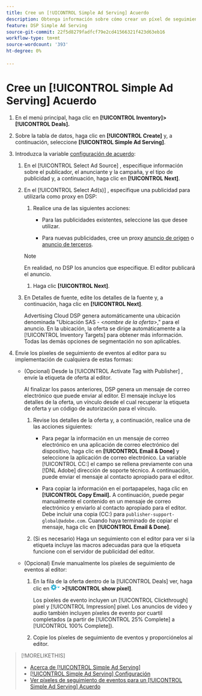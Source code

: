 ```yaml
---
title: Cree un [!UICONTROL Simple Ad Serving] Acuerdo
description: Obtenga información sobre cómo crear un píxel de seguimiento para un [!UICONTROL Simple Ad Serving] trato.
feature: DSP Simple Ad Serving
source-git-commit: 22f5d8279fadfcf79e2cd41566321f423d63eb16
workflow-type: tm+mt
source-wordcount: '393'
ht-degree: 0%

---
```


# Cree un [!UICONTROL Simple Ad Serving] Acuerdo

1. En el menú principal, haga clic en **[!UICONTROL Inventory]> [!UICONTROL Deals].**

1. Sobre la tabla de datos, haga clic en **[!UICONTROL Create]** y, a continuación, seleccione **[!UICONTROL Simple Ad Serving]**.

1. Introduzca la variable [configuración de acuerdo](simple-deal-settings.md):

   1. En el [!UICONTROL Select Ad Source] , especifique información sobre el publicador, el anunciante y la campaña, y el tipo de publicidad y, a continuación, haga clic en **[!UICONTROL Next]**.

   1. En el [!UICONTROL Select Ad(s)] , especifique una publicidad para utilizarla como proxy en DSP:

      1. Realice una de las siguientes acciones:

         * Para las publicidades existentes, seleccione las que desee utilizar.

         * Para nuevas publicidades, cree un proxy [anuncio de origen](/help/dsp/campaign-management/ads/ad-create.md) o [anuncio de terceros](/help/dsp/campaign-management/ads/ad-create-third-party.md).
      >[!NOTE]
      > En realidad, no DSP los anuncios que especifique. El editor publicará el anuncio.

      1. Haga clic **[!UICONTROL Next]**.
   1. En Detalles de fuente, edite los detalles de la fuente y, a continuación, haga clic en **[!UICONTROL Next]**.

      Advertising Cloud DSP genera automáticamente una ubicación denominada &quot;Ubicación SAS - &lt;*nombre de la oferta*>,&quot; para el anuncio. En la ubicación, la oferta se dirige automáticamente a la [!UICONTROL Inventory Targets] para obtener más información. Todas las demás opciones de segmentación no son aplicables.



1. Envíe los píxeles de seguimiento de eventos al editor para su implementación de cualquiera de estas formas:

   * (Opcional) Desde la [!UICONTROL Activate Tag with Publisher] , envíe la etiqueta de oferta al editor.

      Al finalizar los pasos anteriores, DSP genera un mensaje de correo electrónico que puede enviar al editor. El mensaje incluye los detalles de la oferta, un vínculo desde el cual recuperar la etiqueta de oferta y un código de autorización para el vínculo.

      1. Revise los detalles de la oferta y, a continuación, realice una de las acciones siguientes:

         * Para pegar la información en un mensaje de correo electrónico en una aplicación de correo electrónico del dispositivo, haga clic en **[!UICONTROL Email & Done]** y seleccione la aplicación de correo electrónico. La variable [!UICONTROL CC:] el campo se rellena previamente con una [!DNL Adobe] dirección de soporte técnico. A continuación, puede enviar el mensaje al contacto apropiado para el editor.

         * Para copiar la información en el portapapeles, haga clic en **[!UICONTROL Copy Email].** A continuación, puede pegar manualmente el contenido en un mensaje de correo electrónico y enviarlo al contacto apropiado para el editor. Debe incluir una copia (CC:) para `publisher-support-global@adobe.com`. Cuando haya terminado de copiar el mensaje, haga clic en **[!UICONTROL Email & Done]**.
      1. (Si es necesario) Haga un seguimiento con el editor para ver si la etiqueta incluye las macros adecuadas para que la etiqueta funcione con el servidor de publicidad del editor.
   * (Opcional) Envíe manualmente los píxeles de seguimiento de eventos al editor:

      1. En la fila de la oferta dentro de la [!UICONTROL Deals] ver, haga clic en ![Menú Opciones](/help/dsp/assets/options-menu.png) **>[!UICONTROL show pixel]**.

         Los píxeles de evento incluyen un [!UICONTROL Clickthrough] píxel y [!UICONTROL Impression] píxel. Los anuncios de vídeo y audio también incluyen píxeles de evento por cuartil completados (a partir de [!UICONTROL 25% Complete] a [!UICONTROL 100% Complete]).

      1. Copie los píxeles de seguimiento de eventos y proporciónelos al editor.



>[!MORELIKETHIS]
>
>* [Acerca de [!UICONTROL Simple Ad Serving]](simple-deal-about.md)
>* [[!UICONTROL Simple Ad Serving] Configuración](simple-deal-settings.md)
>* [Ver píxeles de seguimiento de eventos para un [!UICONTROL Simple Ad Serving] Acuerdo](simple-deal-show-pixels.md)

